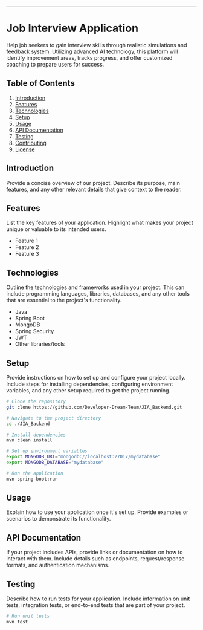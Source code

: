---

# Job Interview Application

Help job seekers to gain interview skills through realistic simulations and feedback system. Utilizing advanced AI technology, this platform will identify improvement areas, tracks progress, and offer customized coaching to prepare users for success.

## Table of Contents

1. [Introduction](#introduction)
2. [Features](#features)
3. [Technologies](#technologies)
4. [Setup](#setup)
5. [Usage](#usage)
6. [API Documentation](#api-documentation)
7. [Testing](#testing)
8. [Contributing](#contributing)
9. [License](#license)

## Introduction

Provide a concise overview of our project. Describe its purpose, main features, and any other relevant details that give context to the reader.

## Features

List the key features of your application. Highlight what makes your project unique or valuable to its intended users.

- Feature 1
- Feature 2
- Feature 3

## Technologies

Outline the technologies and frameworks used in your project. This can include programming languages, libraries, databases, and any other tools that are essential to the project's functionality.

- Java
- Spring Boot
- MongoDB
- Spring Security
- JWT
- Other libraries/tools

## Setup

Provide instructions on how to set up and configure your project locally. Include steps for installing dependencies, configuring environment variables, and any other setup required to get the project running.

```bash
# Clone the repository
git clone https://github.com/Developer-Dream-Team/JIA_Backend.git

# Navigate to the project directory
cd ./JIA_Backend

# Install dependencies
mvn clean install

# Set up environment variables 
export MONGODB_URI="mongodb://localhost:27017/mydatabase"
export MONGODB_DATABASE="mydatabase"

# Run the application
mvn spring-boot:run
```

## Usage

Explain how to use your application once it's set up. Provide examples or scenarios to demonstrate its functionality.

## API Documentation

If your project includes APIs, provide links or documentation on how to interact with them. Include details such as endpoints, request/response formats, and authentication mechanisms.

## Testing

Describe how to run tests for your application. Include information on unit tests, integration tests, or end-to-end tests that are part of your project.

```bash
# Run unit tests
mvn test
```
